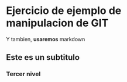 # Ejercicio de ejemplo de manipulacion de GIT
Y tambien, **usaremos** markdown
## Este es un subtitulo
### Tercer nivel